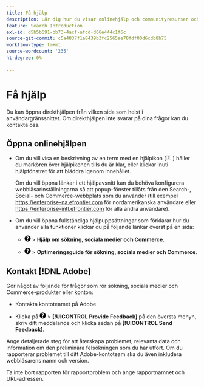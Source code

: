 ```yaml
---
title: Få hjälp
description: Lär dig hur du visar onlinehjälp och communityresurser och hur du får teknisk support.
feature: Search Introduction
exl-id: d5b5b691-bb73-4acf-afcd-d66e444c1f6c
source-git-commit: c5a4837f1a8439b3fc2565ae78fdf00d6cdb8b75
workflow-type: tm+mt
source-wordcount: '235'
ht-degree: 0%

---
```


# Få hjälp

Du kan öppna direkthjälpen från vilken sida som helst i användargränssnittet. Om direkthjälpen inte svarar på dina frågor kan du kontakta oss.

## Öppna onlinehjälpen

* Om du vill visa en beskrivning av en term med en hjälpikon (![hjälpikon](/help/search-social-commerce/assets/help-field.png "hjälpikon") ) håller du markören över hjälpikonen tills du är klar, eller klickar inuti hjälpfönstret för att bläddra igenom innehållet.

  Om du vill öppna länkar i ett hjälpavsnitt kan du behöva konfigurera webbläsarinställningarna så att popup-fönster tillåts från den Search-, Social- och Commerce-webbplats som du använder (till exempel https://enterprise-na.efrontier.com för nordamerikanska användare eller https://enterprise-intl.efrontier.com för alla andra användare).

* Om du vill öppna fullständiga hjälpuppsättningar som förklarar hur du använder alla funktioner klickar du på följande länkar överst på en sida:

   * ![Hjälp](/help/search-social-commerce/assets/help-main-menu.png "Hjälp") > **Hjälp om sökning, sociala medier och Commerce**.

   * ![Hjälp](/help/search-social-commerce/assets/help-main-menu.png "Hjälp") > **Optimeringsguide för sökning, sociala medier och Commerce**.

<!--
## Ask the Adobe Advertising community

Look for answers to your questions in the [Adobe Advertising community forums](https://experienceleaguecommunities.adobe.com/t5/adobe-advertising/ct-p/adobe-advertising-cloud-community).
-->

## Kontakt [!DNL Adobe]

Gör något av följande för frågor som rör sökning, sociala medier och Commerce-produkter eller konton:

* Kontakta kontoteamet på Adobe.

* Klicka på ![Hjälp](/help/search-social-commerce/assets/help-main-menu.png "Hjälp") > **[!UICONTROL Provide Feedback]** på den översta menyn, skriv ditt meddelande och klicka sedan på **[!UICONTROL Send Feedback]**.

Ange detaljerade steg för att återskapa problemet, relevanta data och information om den preliminära felsökningen som du har utfört. Om du rapporterar problemet till ditt Adobe-kontoteam ska du även inkludera webbläsarens namn och version.

Ta inte bort rapporten för rapportproblem och ange rapportnamnet och URL-adressen.
